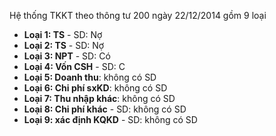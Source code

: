 Hệ thống TKKT theo thông tư 200 ngày 22/12/2014 gồm 9 loại
- **Loại 1: TS** - SD: Nợ  
- **Loại 2: TS** - SD: Nợ
- **Loại 3: NPT** - SD: Có
- **Loại 4: Vốn CSH** - SD: C
- **Loại 5: Doanh thu**: không có SD
- **Loại 6: Chi phí sxKD**: không có SD
- **Loại 7: Thu nhập khác**: không có SD
- **Loại 8: Chi phí khác** - SD: không có SD
- **Loại 9: xác định KQKD** - SD: không có SD
  